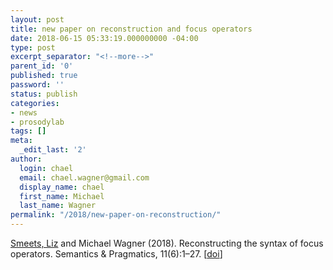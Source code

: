 ```yaml
---
layout: post
title: new paper on reconstruction and focus operators
date: 2018-06-15 05:33:19.000000000 -04:00
type: post
excerpt_separator: "<!--more-->"
parent_id: '0'
published: true
password: ''
status: publish
categories:
- news
- prosodylab
tags: []
meta:
  _edit_last: '2'
author:
  login: chael
  email: chael.wagner@gmail.com
  display_name: chael
  first_name: Michael
  last_name: Wagner
permalink: "/2018/new-paper-on-reconstruction/"
---
```

[Smeets, Liz](http://lizsmeets.github.io/) and Michael Wagner (2018). Reconstructing the syntax of focus operators. Semantics & Pragmatics, 11(6):1–27. [[doi](http://dx.doi.org/10.3765/sp.11.6)]

